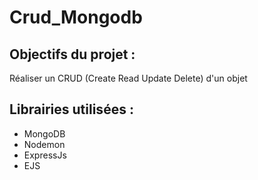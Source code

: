 # Crud_Mongodb

## Objectifs du projet :

Réaliser un CRUD (Create Read Update Delete) d'un objet

## Librairies utilisées :

- MongoDB
- Nodemon
- ExpressJs
- EJS


